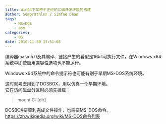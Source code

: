 ```yaml
---
title: Win64下某种不正经的汇编开发环境的搭建
author: Semprathlon / Simfae Dean
tags:
	- MS=DOS
	- asm
categories:
	- OS
date: 2016-11-30 13:51:05
---
```

编译器masm5.0及其编译、链接产生的看似是16bit可执行文件，在Windows x64系统中即使启用兼容性选项也不能运行。

Windows x64系统中的命令提示符也可能有别于早期MS-DOS系统环境。

这时就考虑用到了DOSBOX，用以仿真一个早期环境。  
它在访问磁盘分区时必须先挂载：  
> mount C: [dir]

DOSBOX要顺利完成文件操作，也需要MS-DOS命令。
https://zh.wikipedia.org/wiki/MS-DOS命令列表
